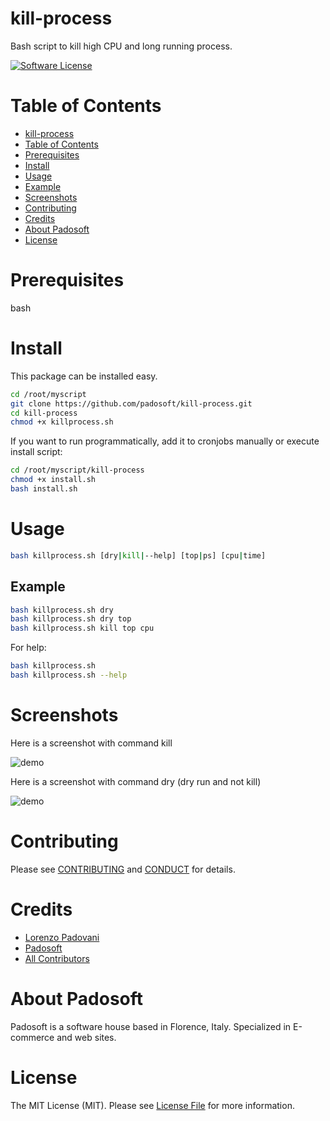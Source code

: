 
# kill-process
Bash script to kill high CPU and long running process. 

[![Software License][ico-license]](LICENSE.md)

Table of Contents
=================

  * [kill-process](#kill-process)
  * [Table of Contents](#table-of-contents)
  * [Prerequisites](#prerequisites)
  * [Install](#install)
  * [Usage](#usage)
  * [Example](#example)
  * [Screenshots](#screenshots)
  * [Contributing](#contributing)
  * [Credits](#credits)
  * [About Padosoft](#about-padosoft)
  * [License](#license)

# Prerequisites

bash

# Install

This package can be installed easy.

``` bash
cd /root/myscript
git clone https://github.com/padosoft/kill-process.git
cd kill-process
chmod +x killprocess.sh
```

If you want to run programmatically, add it to cronjobs manually or execute install script:

``` bash
cd /root/myscript/kill-process
chmod +x install.sh
bash install.sh
```


# Usage
``` bash
bash killprocess.sh [dry|kill|--help] [top|ps] [cpu|time]
```

## Example
``` bash
bash killprocess.sh dry
bash killprocess.sh dry top
bash killprocess.sh kill top cpu
```
For help:
``` bash
bash killprocess.sh 
bash killprocess.sh --help
```

# Screenshots

Here is a screenshot with command kill

![demo](https://raw.githubusercontent.com/padosoft/kill-process/master/resources/img/screen1.png)

Here is a screenshot with command dry (dry run and not kill)

![demo](https://raw.githubusercontent.com/padosoft/kill-process/master/resources/img/screen2.png)

# Contributing

Please see [CONTRIBUTING](CONTRIBUTING.md) and [CONDUCT](CONDUCT.md) for details.


# Credits

- [Lorenzo Padovani](https://github.com/lopadova)
- [Padosoft](https://github.com/padosoft)
- [All Contributors](../../contributors)

# About Padosoft
Padosoft is a software house based in Florence, Italy. Specialized in E-commerce and web sites.

# License

The MIT License (MIT). Please see [License File](LICENSE.md) for more information.

[ico-license]: https://img.shields.io/badge/license-MIT-brightgreen.svg?style=flat-square
